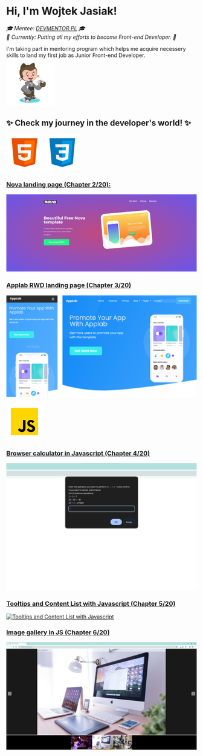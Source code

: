 # Hi, I'm Wojtek Jasiak!
*:mortar_board: Mentee: [DEVMENTOR.PL](https://devmentor.pl/mentoring-javascript) :mortar_board:* <br>
*:rocket: Currently: Putting all my efforts to become Front-end Developer. :rocket:* <br>

I'm taking part in mentoring program which helps me acquire necessery skills to land my first job as Junior Front-end Developer. <br>
<img align="top-right" src="https://github.com/Typee8/Typee8/blob/main/assets/my-octocat-350x350.png" width="25%" />

## :sparkles: Check my journey in the developer's world! :sparkles:

![HTML](./assets/icons8-html-96.png) ![CSS](./assets/icons8-css-96.png)

### [Nova landing page (Chapter 2/20):](https://github.com/Typee8/Nova-landing-page-html-css)
[![Nova landing page](https://github.com/Typee8/Nova-landing-page-html-css/blob/main/README-assets/main-page.png)](https://github.com/Typee8/Nova-landing-page-html-css)<br>

### [Applab RWD landing page (Chapter 3/20)](https://github.com/Typee8/Applab-RWD-landing-page)
[![Applab landing page](https://github.com/Typee8/Applab-RWD-landing-page/blob/main/README-assets/Applab.svg)](https://github.com/Typee8/Applab-RWD-landing-page)

![JS](./assets/icons8-js-96.png)

### [Browser calculator in Javascript (Chapter 4/20)](https://github.com/Typee8/Browser-calculator-in-Javascript)
[![Browser calculator in Javascript](https://github.com/Typee8/Browser-calculator-in-Javascript/blob/main/README-assets/task-js-basics.png)](https://github.com/Typee8/Browser-calculator-in-Javascript)

### [Tooltips and Content List with Javascript (Chapter 5/20)](https://github.com/Typee8/Tooltips-and-Content-List-with-Javascript)
[![Tooltips and Content List with Javascript](https://github.com/Typee8/Tooltips-and-Content-List-with-Javascript/blob/main/README-assets/task-js-dom-elements.gif)](https://github.com/Typee8/Tooltips-and-Content-List-with-Javascript)

### [Image gallery in JS (Chapter 6/20)](https://github.com/Typee8/Image-gallery-in-JS)
[![Image gallry in JS](https://github.com/Typee8/Image-gallery-in-JS/blob/main/README-assets/task-js-events.png)](https://github.com/Typee8/Image-gallery-in-JS)
